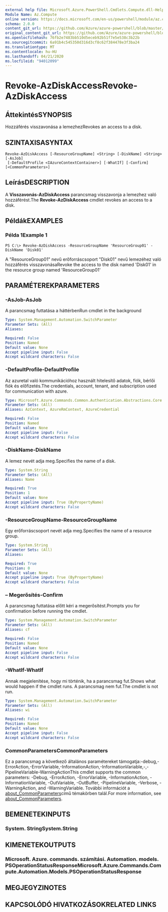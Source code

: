 ```yaml
---
external help file: Microsoft.Azure.PowerShell.Cmdlets.Compute.dll-Help.xml
Module Name: Az.Compute
online version: https://docs.microsoft.com/en-us/powershell/module/az.compute/revoke-azdiskaccess
schema: 2.0.0
content_git_url: https://github.com/Azure/azure-powershell/blob/master/src/Compute/Compute/help/Revoke-AzDiskAccess.md
original_content_git_url: https://github.com/Azure/azure-powershell/blob/master/src/Compute/Compute/help/Revoke-AzDiskAccess.md
ms.openlocfilehash: 76fb2e7483bb510d5eceb92b51f7e5e538c3b22b
ms.sourcegitcommit: 6a91b4c545350d316d3cf8c62f384478e3f3ba24
ms.translationtype: MT
ms.contentlocale: hu-HU
ms.lasthandoff: 04/21/2020
ms.locfileid: "94012099"
---
```

# <span data-ttu-id="03bd1-101">Revoke-AzDiskAccess</span><span class="sxs-lookup"><span data-stu-id="03bd1-101">Revoke-AzDiskAccess</span></span>

## <span data-ttu-id="03bd1-102">Áttekintés</span><span class="sxs-lookup"><span data-stu-id="03bd1-102">SYNOPSIS</span></span>
<span data-ttu-id="03bd1-103">Hozzáférés visszavonása a lemezhez</span><span class="sxs-lookup"><span data-stu-id="03bd1-103">Revokes an access to a disk.</span></span>

## <span data-ttu-id="03bd1-104">SZINTAXISA</span><span class="sxs-lookup"><span data-stu-id="03bd1-104">SYNTAX</span></span>

```
Revoke-AzDiskAccess [-ResourceGroupName] <String> [-DiskName] <String> [-AsJob]
 [-DefaultProfile <IAzureContextContainer>] [-WhatIf] [-Confirm] [<CommonParameters>]
```

## <span data-ttu-id="03bd1-105">Leírás</span><span class="sxs-lookup"><span data-stu-id="03bd1-105">DESCRIPTION</span></span>
<span data-ttu-id="03bd1-106">A **Visszavonás-AzDiskAccess** parancsmag visszavonja a lemezhez való hozzáférést.</span><span class="sxs-lookup"><span data-stu-id="03bd1-106">The **Revoke-AzDiskAccess** cmdlet revokes an access to a disk.</span></span>

## <span data-ttu-id="03bd1-107">Példák</span><span class="sxs-lookup"><span data-stu-id="03bd1-107">EXAMPLES</span></span>

### <span data-ttu-id="03bd1-108">Példa 1</span><span class="sxs-lookup"><span data-stu-id="03bd1-108">Example 1</span></span>
```
PS C:\> Revoke-AzDiskAccess -ResourceGroupName 'ResourceGroup01' -DiskName 'Disk01'
```

<span data-ttu-id="03bd1-109">A "ResourceGroup01" nevű erőforráscsoport "Disk01" nevű lemezéhez való hozzáférés visszavonása</span><span class="sxs-lookup"><span data-stu-id="03bd1-109">Revoke the access to the disk named 'Disk01' in the resource group named 'ResourceGroup01'</span></span>

## <span data-ttu-id="03bd1-110">PARAMÉTEREK</span><span class="sxs-lookup"><span data-stu-id="03bd1-110">PARAMETERS</span></span>

### <span data-ttu-id="03bd1-111">-AsJob</span><span class="sxs-lookup"><span data-stu-id="03bd1-111">-AsJob</span></span>
<span data-ttu-id="03bd1-112">A parancsmag futtatása a háttérben</span><span class="sxs-lookup"><span data-stu-id="03bd1-112">Run cmdlet in the background</span></span>

```yaml
Type: System.Management.Automation.SwitchParameter
Parameter Sets: (All)
Aliases:

Required: False
Position: Named
Default value: None
Accept pipeline input: False
Accept wildcard characters: False
```

### <span data-ttu-id="03bd1-113">-DefaultProfile</span><span class="sxs-lookup"><span data-stu-id="03bd1-113">-DefaultProfile</span></span>
<span data-ttu-id="03bd1-114">Az azuretal való kommunikációhoz használt hitelesítő adatok, fiók, bérlői fiók és előfizetés.</span><span class="sxs-lookup"><span data-stu-id="03bd1-114">The credentials, account, tenant, and subscription used for communication with azure.</span></span>

```yaml
Type: Microsoft.Azure.Commands.Common.Authentication.Abstractions.Core.IAzureContextContainer
Parameter Sets: (All)
Aliases: AzContext, AzureRmContext, AzureCredential

Required: False
Position: Named
Default value: None
Accept pipeline input: False
Accept wildcard characters: False
```

### <span data-ttu-id="03bd1-115">-DiskName</span><span class="sxs-lookup"><span data-stu-id="03bd1-115">-DiskName</span></span>
<span data-ttu-id="03bd1-116">A lemez nevét adja meg.</span><span class="sxs-lookup"><span data-stu-id="03bd1-116">Specifies the name of a disk.</span></span>

```yaml
Type: System.String
Parameter Sets: (All)
Aliases: Name

Required: True
Position: 1
Default value: None
Accept pipeline input: True (ByPropertyName)
Accept wildcard characters: False
```

### <span data-ttu-id="03bd1-117">-ResourceGroupName</span><span class="sxs-lookup"><span data-stu-id="03bd1-117">-ResourceGroupName</span></span>
<span data-ttu-id="03bd1-118">Egy erőforráscsoport nevét adja meg.</span><span class="sxs-lookup"><span data-stu-id="03bd1-118">Specifies the name of a resource group.</span></span>

```yaml
Type: System.String
Parameter Sets: (All)
Aliases:

Required: True
Position: 0
Default value: None
Accept pipeline input: True (ByPropertyName)
Accept wildcard characters: False
```

### <span data-ttu-id="03bd1-119">– Megerősítés</span><span class="sxs-lookup"><span data-stu-id="03bd1-119">-Confirm</span></span>
<span data-ttu-id="03bd1-120">A parancsmag futtatása előtt kéri a megerősítést.</span><span class="sxs-lookup"><span data-stu-id="03bd1-120">Prompts you for confirmation before running the cmdlet.</span></span>

```yaml
Type: System.Management.Automation.SwitchParameter
Parameter Sets: (All)
Aliases: cf

Required: False
Position: Named
Default value: None
Accept pipeline input: False
Accept wildcard characters: False
```

### <span data-ttu-id="03bd1-121">-WhatIf</span><span class="sxs-lookup"><span data-stu-id="03bd1-121">-WhatIf</span></span>
<span data-ttu-id="03bd1-122">Annak megjelenítése, hogy mi történik, ha a parancsmag fut.</span><span class="sxs-lookup"><span data-stu-id="03bd1-122">Shows what would happen if the cmdlet runs.</span></span> <span data-ttu-id="03bd1-123">A parancsmag nem fut.</span><span class="sxs-lookup"><span data-stu-id="03bd1-123">The cmdlet is not run.</span></span>

```yaml
Type: System.Management.Automation.SwitchParameter
Parameter Sets: (All)
Aliases: wi

Required: False
Position: Named
Default value: None
Accept pipeline input: False
Accept wildcard characters: False
```

### <span data-ttu-id="03bd1-124">CommonParameters</span><span class="sxs-lookup"><span data-stu-id="03bd1-124">CommonParameters</span></span>
<span data-ttu-id="03bd1-125">Ez a parancsmag a következő általános paramétereket támogatja:-debug,-ErrorAction,-ErrorVariable,-InformationAction,-InformationVariable,-,-PipelineVariable-WarningAction</span><span class="sxs-lookup"><span data-stu-id="03bd1-125">This cmdlet supports the common parameters: -Debug, -ErrorAction, -ErrorVariable, -InformationAction, -InformationVariable, -OutVariable, -OutBuffer, -PipelineVariable, -Verbose, -WarningAction, and -WarningVariable.</span></span> <span data-ttu-id="03bd1-126">További információt a [about_CommonParameters](http://go.microsoft.com/fwlink/?LinkID=113216)című témakörben talál.</span><span class="sxs-lookup"><span data-stu-id="03bd1-126">For more information, see [about_CommonParameters](http://go.microsoft.com/fwlink/?LinkID=113216).</span></span>

## <span data-ttu-id="03bd1-127">BEMENETEK</span><span class="sxs-lookup"><span data-stu-id="03bd1-127">INPUTS</span></span>

### <span data-ttu-id="03bd1-128">System. String</span><span class="sxs-lookup"><span data-stu-id="03bd1-128">System.String</span></span>

## <span data-ttu-id="03bd1-129">KIMENETEK</span><span class="sxs-lookup"><span data-stu-id="03bd1-129">OUTPUTS</span></span>

### <span data-ttu-id="03bd1-130">Microsoft. Azure. commands. számítási. Automation. models. PSOperationStatusResponse</span><span class="sxs-lookup"><span data-stu-id="03bd1-130">Microsoft.Azure.Commands.Compute.Automation.Models.PSOperationStatusResponse</span></span>

## <span data-ttu-id="03bd1-131">MEGJEGYZI</span><span class="sxs-lookup"><span data-stu-id="03bd1-131">NOTES</span></span>

## <span data-ttu-id="03bd1-132">KAPCSOLÓDÓ HIVATKOZÁSOK</span><span class="sxs-lookup"><span data-stu-id="03bd1-132">RELATED LINKS</span></span>
